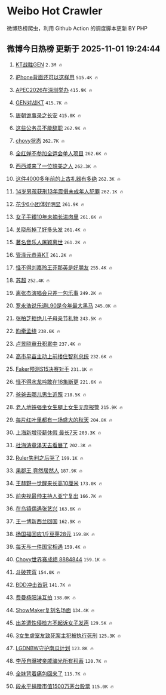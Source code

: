# Weibo Hot Crawler 



微博热榜爬虫，利用 Github Action 的调度脚本更新 BY PHP 


## 微博今日热榜 更新于 2025-11-01 19:24:44 
1. [KT战胜GEN](https://s.weibo.com/weibo?q=KT%E6%88%98%E8%83%9CGEN&t=31&band_rank=1&Refer=top) `2.3M 🔥` 

1. [iPhone背面还可以这样用](https://s.weibo.com/weibo?q=iPhone%E8%83%8C%E9%9D%A2%E8%BF%98%E5%8F%AF%E4%BB%A5%E8%BF%99%E6%A0%B7%E7%94%A8&t=31&band_rank=2&Refer=top) `515.4K 🔥` 

1. [APEC2026在深圳举办](https://s.weibo.com/weibo?q=%23APEC2026%E5%9C%A8%E6%B7%B1%E5%9C%B3%E4%B8%BE%E5%8A%9E%23&t=31&band_rank=3&Refer=top) `415.9K 🔥` 

1. [GEN对战KT](https://s.weibo.com/weibo?q=%23GEN%E5%AF%B9%E6%88%98KT%23&t=31&band_rank=4&Refer=top) `415.7K 🔥` 

1. [唐朝诡事录之长安](https://s.weibo.com/weibo?q=%E5%94%90%E6%9C%9D%E8%AF%A1%E4%BA%8B%E5%BD%95%E4%B9%8B%E9%95%BF%E5%AE%89&t=31&band_rank=5&Refer=top) `415.0K 🔥` 

1. [这些公务员不能辞职](https://s.weibo.com/weibo?q=%23%E8%BF%99%E4%BA%9B%E5%85%AC%E5%8A%A1%E5%91%98%E4%B8%8D%E8%83%BD%E8%BE%9E%E8%81%8C%23&t=31&band_rank=6&Refer=top) `262.9K 🔥` 

1. [chovy状态](https://s.weibo.com/weibo?q=chovy%E7%8A%B6%E6%80%81&t=31&band_rank=7&Refer=top) `262.7K 🔥` 

1. [全红婵不参加全运会单人项目](https://s.weibo.com/weibo?q=%23%E5%85%A8%E7%BA%A2%E5%A9%B5%E4%B8%8D%E5%8F%82%E5%8A%A0%E5%85%A8%E8%BF%90%E4%BC%9A%E5%8D%95%E4%BA%BA%E9%A1%B9%E7%9B%AE%23&t=31&band_rank=8&Refer=top) `262.6K 🔥` 

1. [西西域来了一位貌美之人](https://s.weibo.com/weibo?q=%E8%A5%BF%E8%A5%BF%E5%9F%9F%E6%9D%A5%E4%BA%86%E4%B8%80%E4%BD%8D%E8%B2%8C%E7%BE%8E%E4%B9%8B%E4%BA%BA&t=31&band_rank=9&Refer=top) `262.3K 🔥` 

1. [这件4000多年前的上古礼器有多绝](https://s.weibo.com/weibo?q=%23%E8%BF%99%E4%BB%B64000%E5%A4%9A%E5%B9%B4%E5%89%8D%E7%9A%84%E4%B8%8A%E5%8F%A4%E7%A4%BC%E5%99%A8%E6%9C%89%E5%A4%9A%E7%BB%9D%23&t=31&band_rank=10&Refer=top) `262.3K 🔥` 

1. [14岁男孩获刑13年震慑未成年人犯罪](https://s.weibo.com/weibo?q=%2314%E5%B2%81%E7%94%B7%E5%AD%A9%E8%8E%B7%E5%88%9113%E5%B9%B4%E9%9C%87%E6%85%91%E6%9C%AA%E6%88%90%E5%B9%B4%E4%BA%BA%E7%8A%AF%E7%BD%AA%23&t=31&band_rank=11&Refer=top) `262.1K 🔥` 

1. [花少6小团体好明显](https://s.weibo.com/weibo?q=%23%E8%8A%B1%E5%B0%916%E5%B0%8F%E5%9B%A2%E4%BD%93%E5%A5%BD%E6%98%8E%E6%98%BE%23&t=31&band_rank=12&Refer=top) `261.9K 🔥` 

1. [女子手镯10年未摘长进肉里](https://s.weibo.com/weibo?q=%23%E5%A5%B3%E5%AD%90%E6%89%8B%E9%95%AF10%E5%B9%B4%E6%9C%AA%E6%91%98%E9%95%BF%E8%BF%9B%E8%82%89%E9%87%8C%23&t=31&band_rank=13&Refer=top) `261.6K 🔥` 

1. [关晓彤掉了好多头发](https://s.weibo.com/weibo?q=%E5%85%B3%E6%99%93%E5%BD%A4%E6%8E%89%E4%BA%86%E5%A5%BD%E5%A4%9A%E5%A4%B4%E5%8F%91&t=31&band_rank=14&Refer=top) `261.4K 🔥` 

1. [著名音乐人屠颖离世](https://s.weibo.com/weibo?q=%23%E8%91%97%E5%90%8D%E9%9F%B3%E4%B9%90%E4%BA%BA%E5%B1%A0%E9%A2%96%E7%A6%BB%E4%B8%96%23&t=31&band_rank=15&Refer=top) `261.2K 🔥` 

1. [管泽元恭喜KT](https://s.weibo.com/weibo?q=%23%E7%AE%A1%E6%B3%BD%E5%85%83%E6%81%AD%E5%96%9CKT%23&t=31&band_rank=16&Refer=top) `261.2K 🔥` 

1. [怪不得刘嘉玲王菲那英是好朋友](https://s.weibo.com/weibo?q=%E6%80%AA%E4%B8%8D%E5%BE%97%E5%88%98%E5%98%89%E7%8E%B2%E7%8E%8B%E8%8F%B2%E9%82%A3%E8%8B%B1%E6%98%AF%E5%A5%BD%E6%9C%8B%E5%8F%8B&t=31&band_rank=17&Refer=top) `255.4K 🔥` 

1. [苏超](https://s.weibo.com/weibo?q=%E8%8B%8F%E8%B6%85&t=31&band_rank=18&Refer=top) `252.4K 🔥` 

1. [离张杰演唱会只差一包乐事](https://s.weibo.com/weibo?q=%23%E7%A6%BB%E5%BC%A0%E6%9D%B0%E6%BC%94%E5%94%B1%E4%BC%9A%E5%8F%AA%E5%B7%AE%E4%B8%80%E5%8C%85%E4%B9%90%E4%BA%8B%23&t=31&band_rank=19&Refer=top) `249.2K 🔥` 

1. [罗永浩说乐道L90是今年最大黑马](https://s.weibo.com/weibo?q=%23%E7%BD%97%E6%B0%B8%E6%B5%A9%E8%AF%B4%E4%B9%90%E9%81%93L90%E6%98%AF%E4%BB%8A%E5%B9%B4%E6%9C%80%E5%A4%A7%E9%BB%91%E9%A9%AC%23&t=31&band_rank=20&Refer=top) `245.0K 🔥` 

1. [张柏芝拒绝儿子母亲节礼物](https://s.weibo.com/weibo?q=%E5%BC%A0%E6%9F%8F%E8%8A%9D%E6%8B%92%E7%BB%9D%E5%84%BF%E5%AD%90%E6%AF%8D%E4%BA%B2%E8%8A%82%E7%A4%BC%E7%89%A9&t=31&band_rank=21&Refer=top) `243.5K 🔥` 

1. [昀牵孟绕](https://s.weibo.com/weibo?q=%23%E6%98%80%E7%89%B5%E5%AD%9F%E7%BB%95%23&t=31&band_rank=22&Refer=top) `238.6K 🔥` 

1. [卢昱晓审丑积累中](https://s.weibo.com/weibo?q=%23%E5%8D%A2%E6%98%B1%E6%99%93%E5%AE%A1%E4%B8%91%E7%A7%AF%E7%B4%AF%E4%B8%AD%23&t=31&band_rank=23&Refer=top) `237.4K 🔥` 

1. [高市早苗主动上前搂住智利总统](https://s.weibo.com/weibo?q=%23%E9%AB%98%E5%B8%82%E6%97%A9%E8%8B%97%E4%B8%BB%E5%8A%A8%E4%B8%8A%E5%89%8D%E6%90%82%E4%BD%8F%E6%99%BA%E5%88%A9%E6%80%BB%E7%BB%9F%23&t=31&band_rank=24&Refer=top) `232.6K 🔥` 

1. [Faker预测S15决赛对手](https://s.weibo.com/weibo?q=Faker%E9%A2%84%E6%B5%8BS15%E5%86%B3%E8%B5%9B%E5%AF%B9%E6%89%8B&t=31&band_rank=25&Refer=top) `231.1K 🔥` 

1. [怪不得水龙吟敢在18集断更](https://s.weibo.com/weibo?q=%23%E6%80%AA%E4%B8%8D%E5%BE%97%E6%B0%B4%E9%BE%99%E5%90%9F%E6%95%A2%E5%9C%A818%E9%9B%86%E6%96%AD%E6%9B%B4%23&t=31&band_rank=26&Refer=top) `221.6K 🔥` 

1. [爸爸去哪儿男生近照](https://s.weibo.com/weibo?q=%E7%88%B8%E7%88%B8%E5%8E%BB%E5%93%AA%E5%84%BF%E7%94%B7%E7%94%9F%E8%BF%91%E7%85%A7&t=31&band_rank=27&Refer=top) `218.5K 🔥` 

1. [老人地铁强坐女生腿上女生无奈报警](https://s.weibo.com/weibo?q=%23%E8%80%81%E4%BA%BA%E5%9C%B0%E9%93%81%E5%BC%BA%E5%9D%90%E5%A5%B3%E7%94%9F%E8%85%BF%E4%B8%8A%E5%A5%B3%E7%94%9F%E6%97%A0%E5%A5%88%E6%8A%A5%E8%AD%A6%23&t=31&band_rank=28&Refer=top) `215.9K 🔥` 

1. [每片红叶里都有一场盛大的秋天](https://s.weibo.com/weibo?q=%23%E6%AF%8F%E7%89%87%E7%BA%A2%E5%8F%B6%E9%87%8C%E9%83%BD%E6%9C%89%E4%B8%80%E5%9C%BA%E7%9B%9B%E5%A4%A7%E7%9A%84%E7%A7%8B%E5%A4%A9%23&t=31&band_rank=29&Refer=top) `204.8K 🔥` 

1. [上海新增带薪休假 最长7天](https://s.weibo.com/weibo?q=%E4%B8%8A%E6%B5%B7%E6%96%B0%E5%A2%9E%E5%B8%A6%E8%96%AA%E4%BC%91%E5%81%87%20%E6%9C%80%E9%95%BF7%E5%A4%A9&t=31&band_rank=30&Refer=top) `203.3K 🔥` 

1. [杜海涛章泽天去看展了](https://s.weibo.com/weibo?q=%E6%9D%9C%E6%B5%B7%E6%B6%9B%E7%AB%A0%E6%B3%BD%E5%A4%A9%E5%8E%BB%E7%9C%8B%E5%B1%95%E4%BA%86&t=31&band_rank=31&Refer=top) `202.3K 🔥` 

1. [Ruler失利之后哭了](https://s.weibo.com/weibo?q=%23Ruler%E5%A4%B1%E5%88%A9%E4%B9%8B%E5%90%8E%E5%93%AD%E4%BA%86%23&t=31&band_rank=32&Refer=top) `199.1K 🔥` 

1. [果郡王 竟然居然人](https://s.weibo.com/weibo?q=%E6%9E%9C%E9%83%A1%E7%8E%8B%20%E7%AB%9F%E7%84%B6%E5%B1%85%E7%84%B6%E4%BA%BA&t=31&band_rank=33&Refer=top) `187.9K 🔥` 

1. [王赫野一觉醒来长高10厘米](https://s.weibo.com/weibo?q=%E7%8E%8B%E8%B5%AB%E9%87%8E%E4%B8%80%E8%A7%89%E9%86%92%E6%9D%A5%E9%95%BF%E9%AB%9810%E5%8E%98%E7%B1%B3&t=31&band_rank=34&Refer=top) `173.0K 🔥` 

1. [前央视最帅主持人亚宁复出](https://s.weibo.com/weibo?q=%23%E5%89%8D%E5%A4%AE%E8%A7%86%E6%9C%80%E5%B8%85%E4%B8%BB%E6%8C%81%E4%BA%BA%E4%BA%9A%E5%AE%81%E5%A4%8D%E5%87%BA%23&t=31&band_rank=35&Refer=top) `166.7K 🔥` 

1. [在乌镇偶遇张艺兴](https://s.weibo.com/weibo?q=%23%E5%9C%A8%E4%B9%8C%E9%95%87%E5%81%B6%E9%81%87%E5%BC%A0%E8%89%BA%E5%85%B4%23&t=31&band_rank=36&Refer=top) `163.6K 🔥` 

1. [王一博新西兰回国](https://s.weibo.com/weibo?q=%23%E7%8E%8B%E4%B8%80%E5%8D%9A%E6%96%B0%E8%A5%BF%E5%85%B0%E5%9B%9E%E5%9B%BD%23&t=31&band_rank=37&Refer=top) `162.9K 🔥` 

1. [杨国福回应1斤豆芽28元](https://s.weibo.com/weibo?q=%23%E6%9D%A8%E5%9B%BD%E7%A6%8F%E5%9B%9E%E5%BA%941%E6%96%A4%E8%B1%86%E8%8A%BD28%E5%85%83%23&t=31&band_rank=38&Refer=top) `159.8K 🔥` 

1. [每天与一件国宝相遇](https://s.weibo.com/weibo?q=%23%E6%AF%8F%E5%A4%A9%E4%B8%8E%E4%B8%80%E4%BB%B6%E5%9B%BD%E5%AE%9D%E7%9B%B8%E9%81%87%23&t=31&band_rank=39&Refer=top) `159.4K 🔥` 

1. [Chovy世界赛成绩 8884844](https://s.weibo.com/weibo?q=Chovy%E4%B8%96%E7%95%8C%E8%B5%9B%E6%88%90%E7%BB%A9%208884844&t=31&band_rank=40&Refer=top) `159.1K 🔥` 

1. [斗破苍穹](https://s.weibo.com/weibo?q=%E6%96%97%E7%A0%B4%E8%8B%8D%E7%A9%B9&t=31&band_rank=41&Refer=top) `154.0K 🔥` 

1. [BDD冲击首冠](https://s.weibo.com/weibo?q=%23BDD%E5%86%B2%E5%87%BB%E9%A6%96%E5%86%A0%23&t=31&band_rank=42&Refer=top) `141.7K 🔥` 

1. [费曼杨阳洋互拍](https://s.weibo.com/weibo?q=%23%E8%B4%B9%E6%9B%BC%E6%9D%A8%E9%98%B3%E6%B4%8B%E4%BA%92%E6%8B%8D%23&t=31&band_rank=43&Refer=top) `138.0K 🔥` 

1. [ShowMaker复刻名场面](https://s.weibo.com/weibo?q=%23ShowMaker%E5%A4%8D%E5%88%BB%E5%90%8D%E5%9C%BA%E9%9D%A2%23&t=31&band_rank=44&Refer=top) `134.4K 🔥` 

1. [出差遭性侵检方不起诉女子发声](https://s.weibo.com/weibo?q=%23%E5%87%BA%E5%B7%AE%E9%81%AD%E6%80%A7%E4%BE%B5%E6%A3%80%E6%96%B9%E4%B8%8D%E8%B5%B7%E8%AF%89%E5%A5%B3%E5%AD%90%E5%8F%91%E5%A3%B0%23&t=31&band_rank=45&Refer=top) `129.5K 🔥` 

1. [3女生虐室友致死案主犯被执行死刑](https://s.weibo.com/weibo?q=%233%E5%A5%B3%E7%94%9F%E8%99%90%E5%AE%A4%E5%8F%8B%E8%87%B4%E6%AD%BB%E6%A1%88%E4%B8%BB%E7%8A%AF%E8%A2%AB%E6%89%A7%E8%A1%8C%E6%AD%BB%E5%88%91%23&t=31&band_rank=46&Refer=top) `125.3K 🔥` 

1. [LGDNBW守护南瓜计划](https://s.weibo.com/weibo?q=%23LGDNBW%E5%AE%88%E6%8A%A4%E5%8D%97%E7%93%9C%E8%AE%A1%E5%88%92%23&t=31&band_rank=47&Refer=top) `123.8K 🔥` 

1. [李茂自曝被亲戚骗光所有积蓄](https://s.weibo.com/weibo?q=%E6%9D%8E%E8%8C%82%E8%87%AA%E6%9B%9D%E8%A2%AB%E4%BA%B2%E6%88%9A%E9%AA%97%E5%85%89%E6%89%80%E6%9C%89%E7%A7%AF%E8%93%84&t=31&band_rank=48&Refer=top) `120.7K 🔥` 

1. [全妹背着痛包回来了](https://s.weibo.com/weibo?q=%23%E5%85%A8%E5%A6%B9%E8%83%8C%E7%9D%80%E7%97%9B%E5%8C%85%E5%9B%9E%E6%9D%A5%E4%BA%86%23&t=31&band_rank=49&Refer=top) `115.7K 🔥` 

1. [段永平捐赠市值1500万茅台股票](https://s.weibo.com/weibo?q=%23%E6%AE%B5%E6%B0%B8%E5%B9%B3%E6%8D%90%E8%B5%A0%E5%B8%82%E5%80%BC1500%E4%B8%87%E8%8C%85%E5%8F%B0%E8%82%A1%E7%A5%A8%23&t=31&band_rank=50&Refer=top) `115.0K 🔥` 

